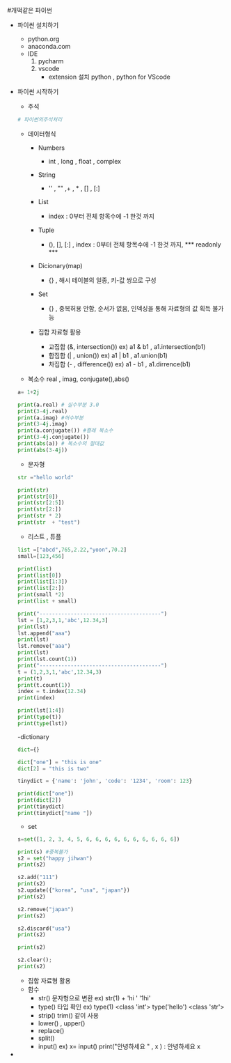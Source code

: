 #개떡같은 파이썬
* 파이썬 설치하기 
    - python.org
    - anaconda.com
    - IDE
        1. pycharm
        2. vscode
            - extension 설치 python , python for VScode 

* 파이썬 시작하기
    - 주석 
    ~~~python
    # 파이썬의주석처리

    ~~~
    - 데이터형식
        - Numbers
            - int , long , float , complex
        - String
            - '' , ""  ,+ , * , [] , [:]
        - List
            -  index : 0부터 전체 항목수에 -1 한것 까지 
        - Tuple
            - (), [], [:] , index : 0부터 전체 항목수에 -1 한것 까지, *** readonly ***
        - Dicionary(map)
            - {} , 해시 테이블의 일종,  키-값 쌍으로 구성 
        - Set
            - {} , 중복허용 안함, 순서가 없음, 인덱싱을 통해 자료형의 값 획득 불가능

        - 집합 자료형 활용
            - 교집합 (&, intersection()) ex)  a1 & b1  ,  a1.intersection(b1)
            - 합집합 (| , union())  ex) a1 | b1 , a1.union(b1)
            - 차집합 (- , difference()) ex) a1 - b1 , a1.dirrence(b1)


    - 복소수 real , imag, conjugate(),abs()
    ~~~python
    a= 1+2j

    print(a.real) # 실수부분 3.0
    print(3-4j.real)
    print(a.imag) #허수부분
    print(3-4j.imag)
    print(a.conjugate()) #켤레 복소수
    print(3-4j.conjugate())
    print(abs(a)) # 복소수의 절대값
    print(abs(3-4j))
    ~~~


    - 문자형
    ~~~python
    str ="hello world"

    print(str)
    print(str[0])
    print(str[2:5])
    print(str[2:])
    print(str * 2)
    print(str  + "test")

    ~~~

    - 리스트 , 튜플
    ~~~python
    list =["abcd",765,2.22,"yoon",70.2]
    small=[123,456]

    print(list)
    print(list[0])
    print(list[1:3])
    print(list[2:])
    print(small *2)
    print(list + small)

    print("---------------------------------------")
    lst = [1,2,3,1,'abc',12.34,3]
    print(lst)
    lst.append("aaa")
    print(lst)
    lst.remove("aaa")
    print(lst)
    print(lst.count(1))
    print("---------------------------------------")
    t = (1,2,3,1,'abc',12.34,3)
    print(t)
    print(t.count(1))
    index = t.index(12.34)
    print(index)

    print(lst[1:4])
    print(type(t))
    print(type(lst))

    ~~~
    -dictionary
    ~~~python
    dict={}

    dict["one"] = "this is one"
    dict[2] = "this is two"

    tinydict = {'name': 'john', 'code': '1234', 'room': 123}

    print(dict["one"])
    print(dict[2])
    print(tinydict)
    print(tinydict["name "])

    ~~~

    - set
    ~~~python
    s=set([1, 2, 3, 4, 5, 6, 6, 6, 6, 6, 6, 6, 6, 6, 6])

    print(s) #중복불가
    s2 = set("happy jihwan")
    print(s2)

    s2.add("111")
    print(s2)
    s2.update({"korea", "usa", "japan"})
    print(s2)

    s2.remove("japan")
    print(s2)

    s2.discard("usa")
    print(s2)

    print(s2)

    s2.clear();
    print(s2)
    ~~~

    - 집합 자료형 활용 
    - 함수
        - str() 문자형으로 변환 ex) str(1) + 'hi '    '1hi'
        - type() 타입 확인  ex) type(1)    <class 'int'>   type('hello') <class 'str'>
        - strip() trim() 같이 사용
        - lower() , upper()
        - replace()
        - split()
        - input()  ex) x= input()         print("안녕하세요 " ,  x ) : 안녕하세요 x
 
* 